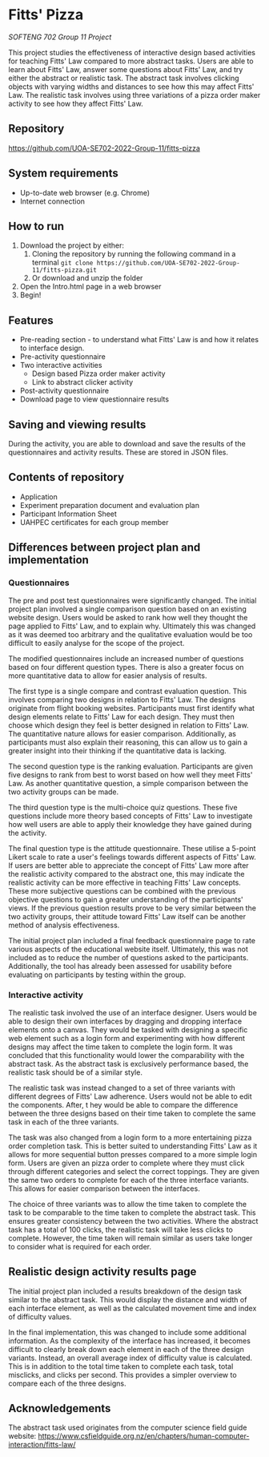 # Fitts' Pizza

*SOFTENG 702 Group 11 Project*

This project studies the effectiveness of interactive design based activities for teaching Fitts' Law compared to more abstract tasks. Users are able to learn about Fitts' Law, answer some questions about Fitts' Law, and try either the abstract or realistic task. The abstract task involves clicking objects with varying widths and distances to see how this may affect Fitts' Law. The realistic task involves using three variations of a pizza order maker activity to see how they affect Fitts' Law.

## Repository

https://github.com/UOA-SE702-2022-Group-11/fitts-pizza

## System requirements

- Up-to-date web browser (e.g. Chrome)
- Internet connection

## How to run

1. Download the project by either:
   1. Cloning the repository by running the following command in a terminal `git clone https://github.com/UOA-SE702-2022-Group-11/fitts-pizza.git`
   2. Or download and unzip the folder
2. Open the Intro.html page in a web browser
3. Begin!

## Features

- Pre-reading section - to understand what Fitts' Law is and how it relates to interface design.
- Pre-activity questionnaire
- Two interactive activities
  - Design based Pizza order maker activity
  - Link to abstract clicker activity
- Post-activity questionnaire
- Download page to view questionnaire results

## Saving and viewing results

During the activity, you are able to download and save the results of the questionnaires and activity results. These are stored in JSON files.

## Contents of repository

- Application
- Experiment preparation document and evaluation plan
- Participant Information Sheet
- UAHPEC certificates for each group member

## Differences between project plan and implementation

### Questionnaires

The pre and post test questionnaires were significantly changed. The initial project plan involved a single comparison question based on an existing website design. Users would be asked to rank how well they thought the page applied to Fitts' Law, and to explain why. Ultimately this was changed as it was deemed too arbitrary and the qualitative evaluation would be too difficult to easily analyse for the scope of the project.

The modified questionnaires include an increased number of questions based on four different question types. There is also a greater focus on more quantitative data to allow for easier analysis of results.

The first type is a single compare and contrast evaluation question. This involves comparing two designs in relation to Fitts' Law. The designs originate from flight booking websites. Participants must first identify what design elements relate to Fitts' Law for each design. They must then choose which design they feel is better designed in relation to Fitts' Law. The quantitative nature allows for easier comparison. Additionally, as participants must also explain their reasoning, this can allow us to gain a greater insight into their thinking if the quantitative data is lacking.

The second question type is the ranking evaluation. Participants are given five designs to rank from best to worst based on how well they meet Fitts' Law. As another quantitative question, a simple comparison between the two activity groups can be made.

The third question type is the multi-choice quiz questions. These five questions include more theory based concepts of Fitts' Law to investigate how well users are able to apply their knowledge they have gained during the activity.

The final question type is the attitude questionnaire. These utilise a 5-point Likert scale to rate a user's feelings towards different aspects of Fitts' Law. If users are better able to appreciate the concept of Fitts' Law more after the realistic activity compared to the abstract one, this may indicate the realistic activity can be more effective in teaching Fitts' Law concepts. These more subjective questions can be combined with the previous objective questions to gain a greater understanding of the participants' views. If the previous question results prove to be very similar between the two activity groups, their attitude toward Fitts' Law itself can be another method of analysis effectiveness.

The initial project plan included a final feedback questionnaire page to rate various aspects of the educational website itself. Ultimately, this was not included as to reduce the number of questions asked to the participants. Additionally, the tool has already been assessed for usability before evaluating on participants by testing within the group.

### Interactive activity

The realistic task involved the use of an interface designer. Users would be able to design their own interfaces by dragging and dropping interface elements onto a canvas. They would be tasked with designing a specific web element such as a login form and experimenting with how different designs may affect the time taken to complete the login form. It was concluded that this functionality would lower the comparability with the abstract task. As the abstract task is exclusively performance based, the realistic task should be of a similar style. 

The realistic task was instead changed to a set of three variants with different degrees of Fitts' Law adherence. Users would not be able to edit the components. After, t hey would be able to compare the difference between the three designs based on their time taken to complete the same task in each of the three variants.

The task was also changed from a login form to a more entertaining pizza order completion task. This is better suited to understanding Fitts' Law as it allows for more sequential button presses compared to a more simple login form. Users are given an pizza order to complete where they must click through different categories and select the correct toppings. They are given the same two orders to complete for each of the three interface variants. This allows for easier comparison between the interfaces.

The choice of three variants was to allow the time taken to complete the task to be comparable to the time taken to complete the abstract task. This ensures greater consistency between the two activities. Where the abstract task has a total of 100 clicks, the realistic task will take less clicks to complete. However, the time taken will remain similar as users take longer to consider what is required for each order.

## Realistic design activity results page

The initial project plan included a results breakdown of the design task similar to the abstract task. This would display the distance and width of each interface element, as well as the calculated movement time and index of difficulty values.

In the final implementation, this was changed to include some additional information. As the complexity of the interface has increased, it becomes difficult to clearly break down each element in each of the three design variants. Instead, an overall average index of difficulty value is calculated. This is in addition to the total time taken to complete each task, total misclicks, and clicks per second. This provides a simpler overview to compare each of the three designs.

## Acknowledgements

The abstract task used originates from the computer science field guide website: https://www.csfieldguide.org.nz/en/chapters/human-computer-interaction/fitts-law/
